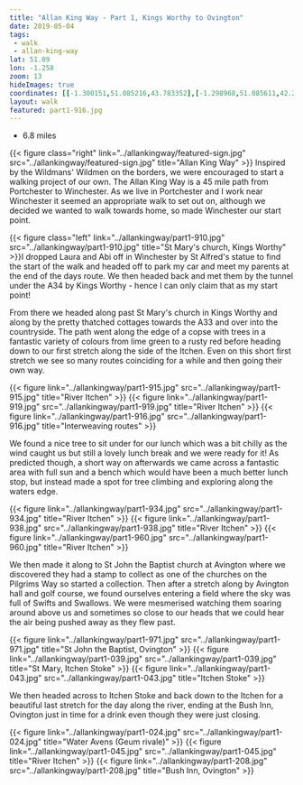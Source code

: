 ```yaml
---
title: "Allan King Way - Part 1, Kings Worthy to Ovington"
date: 2019-05-04
tags: 
 - walk
 - allan-king-way
lat: 51.09
lon: -1.258
zoom: 13
hideImages: true
coordinates: [[-1.300151,51.085216,43.783352],[-1.298968,51.085611,42.279873],[-1.29947,51.08607,42.093594],[-1.298636,51.087204,43.087246],[-1.297893,51.087728,40.474697],[-1.297945,51.088202,42.938686],[-1.297682,51.088208,43.857449],[-1.298023,51.088284,41.570034],[-1.297707,51.088544,43.622219],[-1.297251,51.088426,42.972988],[-1.293264,51.089259,42.818935],[-1.292387,51.089221,42.16885],[-1.288988,51.090069,41.350307],[-1.286906,51.09134,46.796169],[-1.285962,51.091419,46.990871],[-1.285665,51.090964,45.433132],[-1.283098,51.090008,40.816067],[-1.281161,51.09036,43.371243],[-1.281496,51.09033,43.171291],[-1.281579,51.090018,41.898769],[-1.281366,51.090338,41.797634],[-1.274506,51.090287,40.781704],[-1.271649,51.089831,41.648464],[-1.270775,51.089868,44.377041],[-1.268113,51.090607,44.396694],[-1.266378,51.09085,46.437038],[-1.265457,51.090732,45.253384],[-1.265463,51.090991,47.144314],[-1.264859,51.091085,46.420132],[-1.264752,51.091928,54.129116],[-1.264555,51.091964,53.284817],[-1.264695,51.092107,54.800442],[-1.264638,51.091993,54.503628],[-1.259311,51.09209,54.118618],[-1.255019,51.091788,52.766506],[-1.25399,51.09056,51.069424],[-1.252576,51.090551,49.425625],[-1.252285,51.090385,49.452358],[-1.249466,51.090041,46.465237],[-1.2491,51.090156,49.181789],[-1.249084,51.089923,49.235867],[-1.249126,51.090143,49.815029],[-1.248832,51.089966,47.778286],[-1.249077,51.090143,49.665127],[-1.248861,51.090029,49.308987],[-1.249013,51.089989,49.001736],[-1.248294,51.089998,48.895535],[-1.248586,51.089981,48.51083],[-1.247731,51.090033,46.968838],[-1.247637,51.090202,50.072292],[-1.246556,51.090245,50.773403],[-1.246644,51.090546,53.384914],[-1.238142,51.092105,53.310452],[-1.237557,51.092081,50.321316],[-1.238198,51.091418,50.052639],[-1.238074,51.091784,50.661465],[-1.237634,51.091213,48.369289],[-1.23787,51.091139,48.705959],[-1.238253,51.091394,50.320454],[-1.238187,51.091802,51.176357],[-1.238229,51.091516,50.570278],[-1.237623,51.091599,48.863796],[-1.237427,51.091886,48.556057],[-1.234704,51.087836,53.015469],[-1.234387,51.087989,54.956203],[-1.23385,51.087661,57.535],[-1.232599,51.086119,68.531033],[-1.230359,51.086431,69.247707],[-1.229442,51.086361,70.384426],[-1.224033,51.086922,71.813015],[-1.222938,51.086858,74.722561],[-1.221153,51.086082,74.063625],[-1.220599,51.086836,64.26852],[-1.219753,51.08708,56.225002],[-1.219975,51.087115,54.318874],[-1.217228,51.086525,52.155605],[-1.215221,51.085035,63.630886],[-1.214194,51.085044,59.032314],[-1.210591,51.084366,53.480251],[-1.209522,51.084458,50.699429],[-1.209302,51.085152,47.941494],[-1.209067,51.085267,48.972866],[-1.208924,51.0867,50.776577],[-1.207774,51.087402,51.982082],[-1.207057,51.088126,53.302212],[-1.203731,51.088146,56.271999],[-1.20313,51.088413,64.727383],[-1.203192,51.088299,63.825161],[-1.202987,51.088344,65.245083],[-1.203358,51.088369,62.52853],[-1.203854,51.087915,53.329922],[-1.203999,51.086382,51.163052],[-1.203127,51.086217,51.562038],[-1.200166,51.084192,48.546352],[-1.19953,51.083488,45.689175],[-1.200451,51.083178,53.567898],[-1.200229,51.083207,51.401943],[-1.200344,51.083103,53.352993],[-1.20038,51.083304,52.287319],[-1.200233,51.08325,50.20187]]
layout: walk
featured: part1-916.jpg
---
```


- 6.8 miles

{{< figure class="right" link="../allankingway/featured-sign.jpg" src="../allankingway/featured-sign.jpg" title="Allan King Way" >}}
Inspired by the Wildmans' Wildmen on the borders, we were encouraged to start a walking project of our own.  The Allan King Way is a 45 mile path from Portchester to Winchester.  As we live in Portchester and I work near Winchester it seemed an appropriate walk to set out on, although we decided we wanted to walk towards home, so made Winchester our start point.  

{{< figure class="left" link="../allankingway/part1-910.jpg" src="../allankingway/part1-910.jpg" title="St Mary's church, Kings Worthy" >}}I dropped Laura and Abi off in Winchester by St Alfred's statue to find the start of the walk and headed off to park my car and meet my parents at the end of the days route.  We then headed back and met them by the tunnel under the A34 by Kings Worthy - hence I can only claim that as my start point!  

From there we headed along past St Mary's church in Kings Worthy and along by the pretty thatched cottages towards the A33 and over into the countryside.  The path went along the edge of a copse with trees in a fantastic variety of colours from lime green to a rusty red before heading down to our first stretch along the side of the Itchen. Even on this short first stretch we see so many routes coinciding for a while and then going their own way. 


{{< figure link="../allankingway/part1-915.jpg" src="../allankingway/part1-915.jpg" title="River Itchen" >}}
{{< figure link="../allankingway/part1-919.jpg" src="../allankingway/part1-919.jpg" title="River Itchen" >}}
{{< figure link="../allankingway/part1-916.jpg" src="../allankingway/part1-916.jpg" title="Interweaving routes" >}}

We found a nice tree to sit under for our lunch which was a bit chilly as the wind caught us but still a lovely lunch break and we were ready for it!  As predicted though, a short way on afterwards we came across a fantastic area with full sun and a bench which would have been a much better lunch stop, but instead made a spot for tree climbing and exploring along the waters edge.

{{< figure link="../allankingway/part1-934.jpg" src="../allankingway/part1-934.jpg" title="River Itchen" >}}
{{< figure link="../allankingway/part1-938.jpg" src="../allankingway/part1-938.jpg" title="River Itchen" >}}
{{< figure link="../allankingway/part1-960.jpg" src="../allankingway/part1-960.jpg" title="River Itchen" >}}

We then made it along to St John the Baptist church at Avington where we discovered they had a stamp to collect as one of the churches on the Pilgrims Way so started a collection. Then after a  stretch along by Avington hall and golf course, we found ourselves entering a field where the sky was full of Swifts and Swallows. We were mesmerised watching them soaring around above us and sometimes so close to our heads that we could hear the air being pushed away as they flew past. 

{{< figure link="../allankingway/part1-971.jpg" src="../allankingway/part1-971.jpg" title="St John the Baptist, Ovington" >}}
{{< figure link="../allankingway/part1-039.jpg" src="../allankingway/part1-039.jpg" title="St Mary, Itchen Stoke" >}}
{{< figure link="../allankingway/part1-043.jpg" src="../allankingway/part1-043.jpg" title="Itchen Stoke" >}}


We then headed across to Itchen Stoke and back down to the Itchen for a beautiful last stretch for the day along the river, ending at the Bush Inn, Ovington just in time for a drink even though they were just closing. 


{{< figure link="../allankingway/part1-024.jpg" src="../allankingway/part1-024.jpg" title="Water Avens (Geum rivale)" >}}
{{< figure link="../allankingway/part1-045.jpg" src="../allankingway/part1-045.jpg" title="River Itchen" >}}
{{< figure link="../allankingway/part1-208.jpg" src="../allankingway/part1-208.jpg" title="Bush Inn, Ovington" >}}
